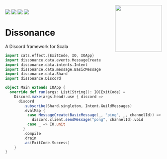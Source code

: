 <img align="right" src="https://github.com/Billzabob/dissonance/blob/master/core/src/main/resources/DissonanceLogo.png" height="150px" style="padding-left: 20px"/>


[![](https://github.com/Billzabob/discord/workflows/build/badge.svg)](https://github.com/Billzabob/dissonance)
[![](https://img.shields.io/discord/390751088829005826.svg?style=flat)](https://discordapp.com/invite/JXt4Zd)
[![](https://codecov.io/gh/Billzabob/dissonance/branch/master/graph/badge.svg)](https://codecov.io/gh/Billzabob/dissonance)
[![](https://img.shields.io/maven-central/v/com.github.billzabob/dissonance_2.13.svg?color=success)](https://mvnrepository.com/artifact/com.github.billzabob/dissonance)

# Dissonance

A Discord framework for Scala

```scala
import cats.effect.{ExitCode, IO, IOApp}
import dissonance.data.events.MessageCreate
import dissonance.data.intents.Intent
import dissonance.data.message.BasicMessage
import dissonance.data.Shard
import dissonance.Discord

object Main extends IOApp {
  override def run(args: List[String]): IO[ExitCode] =
    Discord.make(args.head).use { discord =>
      discord
        .subscribe(Shard.singleton, Intent.GuildMessages)
        .evalMap {
          case MessageCreate(BasicMessage(_, "ping", _, channelId)) =>
            discord.client.sendMessage("pong", channelId).void
          case _ => IO.unit
        }
        .compile
        .drain
        .as(ExitCode.Success)
    }
}
```